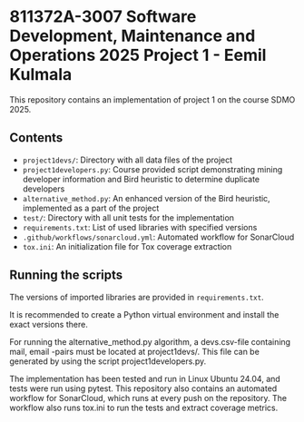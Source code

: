 # 811372A-3007 Software Development, Maintenance and Operations 2025 Project 1 - Eemil Kulmala

This repository contains an implementation of project 1 on the course SDMO 2025.

## Contents

- `project1devs/`: Directory with all data files of the project
- `project1developers.py`: Course provided script demonstrating mining developer information and Bird heuristic to determine duplicate developers
- `alternative_method.py`: An enhanced version of the Bird heuristic, implemented as a part of the project
- `test/`: Directory with all unit tests for the implementation
- `requirements.txt`: List of used libraries with specified versions
- `.github/workflows/sonarcloud.yml`: Automated workflow for SonarCloud
- `tox.ini`: An initialization file for Tox coverage extraction


## Running the scripts

The versions of imported libraries are provided in `requirements.txt`.

It is recommended to create a Python virtual environment and install the exact versions there.

For running the alternative_method.py algorithm, a devs.csv-file containing mail, email -pairs must be located at project1devs/. This file can be generated by using the script project1developers.py.

The implementation has been tested and run in Linux Ubuntu 24.04, and tests were run using pytest. This repository also contains an automated workflow for SonarCloud, which runs at every push on the repository. The workflow also runs tox.ini to run the tests and extract coverage metrics.
